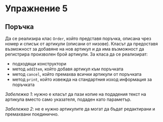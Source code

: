 Упражнение 5
============

Поръчка
-------
Да се реализира клас `Order`, който представя поръчка,
описана чрез номер и списък от артикули (описани от низове).
Класът да предоставя възможност за добавяне на нов артикул и да има възможност
да регистрира произволен брой артикули. За класа да се реализират:
* подходящи конструктори
* метод `addItem`, който добавя артикул към поръчката
* метод `cancel`, който премахва всички артикули от поръчката
* метод `print`, който извежда на стандартния изход информация за поръчката

*Забележка 1*: нужно е класът да пази копие на подадения текст на артикула
вместо само указателя, подаден като параметър.

*Забележка 2*: не е нужно артикулите да могат да бъдат
редактирани и премахвани поединично.
